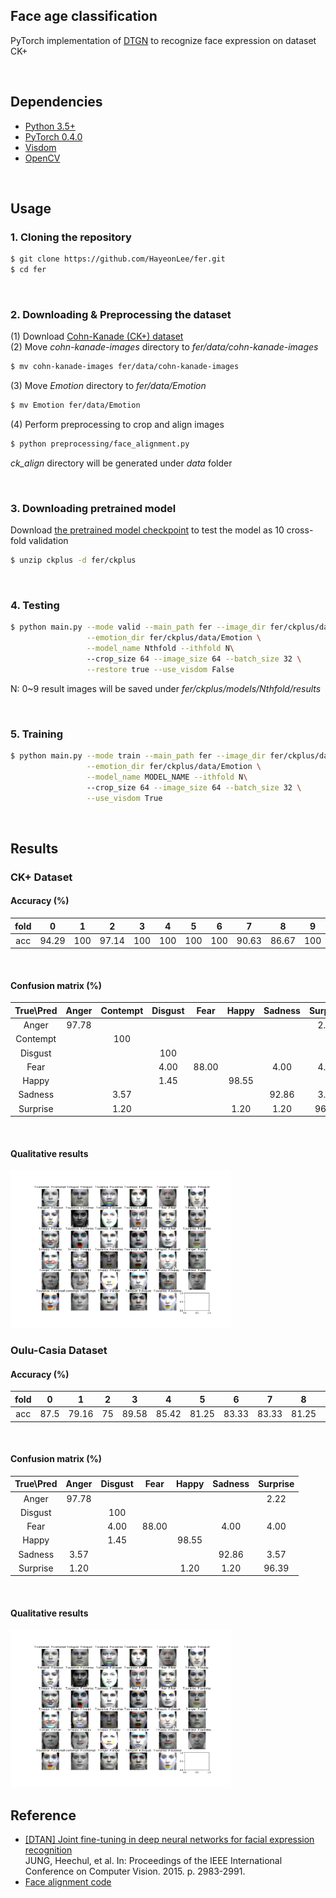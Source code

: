 ## Face age classification
PyTorch implementation of [DTGN](https://ieeexplore.ieee.org/document/7410698/) to recognize face expression on dataset CK+

<br/>

## Dependencies
* [Python 3.5+](https://www.continuum.io/downloads)
* [PyTorch 0.4.0](http://pytorch.org/)
* [Visdom](https://github.com/facebookresearch/visdom)
* [OpenCV](https://opencv.org/)

<br/>

## Usage

### 1. Cloning the repository
```bash
$ git clone https://github.com/HayeonLee/fer.git
$ cd fer
```

<br/>

### 2. Downloading & Preprocessing the dataset
(1) Download [Cohn-Kanade (CK+) dataset](http://www.consortium.ri.cmu.edu/ckagree/) <br/>
(2) Move *cohn-kanade-images* directory to *fer/data/cohn-kanade-images* <br/>
```bash
$ mv cohn-kanade-images fer/data/cohn-kanade-images
```
(3) Move *Emotion* directory to *fer/data/Emotion* <br/>
```bash
$ mv Emotion fer/data/Emotion
```
(4) Perform preprocessing to crop and align images
```bash
$ python preprocessing/face_alignment.py
```
*ck_align* directory will be generated under *data* folder

<br/>

### 3. Downloading pretrained model
Download [the pretrained model checkpoint](https://drive.google.com/open?id=1F8zDsrGumdPHJdrZvEvPxM2A1qUCatGJ) to test the model as 10 cross-fold validation
```bash
$ unzip ckplus -d fer/ckplus
```

<br/>

### 4. Testing
```bash
$ python main.py --mode valid --main_path fer --image_dir fer/ckplus/data/ck_align \
                 --emotion_dir fer/ckplus/data/Emotion \
                 --model_name Nthfold --ithfold N\ 
                 --crop_size 64 --image_size 64 --batch_size 32 \
                 --restore true --use_visdom False
```
N: 0~9
result images will be saved under *fer/ckplus/models/Nthfold/results*

<br/>

### 5. Training
```bash
$ python main.py --mode train --main_path fer --image_dir fer/ckplus/data/ck_align \
                 --emotion_dir fer/ckplus/data/Emotion \
                 --model_name MODEL_NAME --ithfold N\ 
                 --crop_size 64 --image_size 64 --batch_size 32 \
                 --use_visdom True
```

<br/>

## Results
### CK+ Dataset
#### Accuracy (%)
  
| fold    | 0     | 1      | 2     | 3     | 4     | 5     | 6     | 7     | 8     | 9     | mean    |author|
| :----: |:----:| :----:|:----:|:----:|:----:|:----:|:----:|:----:|:----:|:----:|-----:|:----:|
| acc  | 94.29 |  100   | 97.14 | 100   |  100  |  100  |  100  | 90.63 | 86.67 |  100  |  96.87  |97.25|

</br>

#### Confusion matrix (%)
  
| True\Pred| Anger | Contempt|Disgust| Fear | Happy| Sadness| Surprise |
| :-----: |:-----:|:-----:|:-----:|:-----:|:-----:|:-----:|:-----:|
| Anger | 97.78|    |    |     |     |     | 2.22 |     | 
| Contempt |      |  100   |     |      |     |     |     |     | 
| Disgust  |     |     |100 |     |     |     |     |    | 
| Fear |     |        | 4.00 | 88.00 |      | 4.00  | 4.00 | 
| Happy  |      |  | 1.45 | | 98.55|  |    | | 
| Sadness  |     |  3.57  |  |  ||  92.86  | 3.57 | 
| Surprise  |      |  1.20   |  |  |  1.20  | 1.20  |  96.39 |

<br/>

#### Qualitative results
<img width="70%" src="png/sample.png"/>

<br/>

### Oulu-Casia Dataset
#### Accuracy (%)
  
| fold    | 0     | 1      | 2     | 3     | 4     | 5     | 6     | 7     | 8     | 9     | mean     |author|
| :-----: |:-----:| :-----:|:-----:|:-----:|:-----:|:-----:|:-----:|:-----:|:-----:|:-----:|:-----:|:-----:|
| acc  | 87.5 |  79.16  | 75 | 89.58  |  85.42  |  81.25  |  83.33  | 83.33 | 81.25 |  81.25  | 82.67 | 81.46 |

</br>

#### Confusion matrix (%)
  
| True\Pred| Anger |Disgust| Fear | Happy| Sadness| Surprise |
| :-----: |:-----:|:-----:|:-----:|:-----:|:-----:|:-----:|
| Anger | 97.78|    |     |     |     | 2.22 |     | 
| Disgust  |    |100 |     |     |     |     |    | 
| Fear |      | 4.00 | 88.00 |      | 4.00  | 4.00 | 
| Happy  |   | 1.45 | | 98.55|  |    | | 
| Sadness  | 3.57  |  |  ||  92.86  | 3.57 | 
| Surprise  |  1.20   |  |  |  1.20  | 1.20  |  96.39 |

<br/>

#### Qualitative results
<img width="70%" src="png/sample.png"/>

<br/>

## Reference
* [[DTAN] Joint fine-tuning in deep neural networks for facial expression recognition](https://ieeexplore.ieee.org/document/7410698/) <br/> JUNG, Heechul, et al. In: Proceedings of the IEEE International Conference on Computer Vision. 2015. p. 2983-2991.<br/>
* [Face alignment code](https://www.pyimagesearch.com/2017/05/22/face-alignment-with-opencv-and-python/)

<br/>
